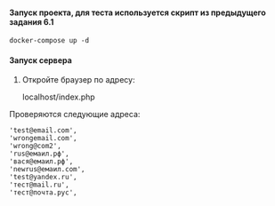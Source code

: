 #### Запуск проекта, для теста  используется скрипт из предыдущего задания 6.1

    docker-compose up -d

#### Запуск сервера

1. Откройте браузер по адресу:    
    
    localhost/index.php     

Проверяются следующие адреса:

    'test@email.com',
    'wrongemail.com',
    'wrong@com2',
    'rus@емаил.рф',
    'вася@емаил.рф',
    'newrus@емаил.com',
    'test@yandex.ru',
    'тест@mail.ru',
    'тест@почта.рус',
    
    
